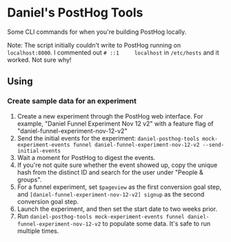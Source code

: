 # Daniel's PostHog Tools

Some CLI commands for when you're building PostHog locally.

Note: The script initially couldn't write to PostHog running on `localhost:8000`. I commented out `# ::1     localhost` in `/etc/hosts` and it worked. Not sure why!

## Using

### Create sample data for an experiment

1. Create a new experiment through the PostHog web interface. For example, "Daniel Funnel Experiment Nov 12 v2" with a feature flag of "daniel-funnel-experiment-nov-12-v2"
2. Send the initial events for the experiment: `daniel-posthog-tools mock-experiment-events funnel daniel-funnel-experiment-nov-12-v2 --send-initial-events`
3. Wait a moment for PostHog to digest the events.
4. If you're not quite sure whether the event showed up, copy the unique hash from the distinct ID and search for the user under "People & groups".
5. For a funnel experiment, set `$pageview` as the first conversion goal step, and `[daniel-funnel-experiment-nov-12-v2] signup` as the second conversion goal step.
6. Launch the experiment, and then set the start date to two weeks prior.
7. Run `daniel-posthog-tools mock-experiment-events funnel daniel-funnel-experiment-nov-12-v2` to populate some data. It's safe to run multiple times.
